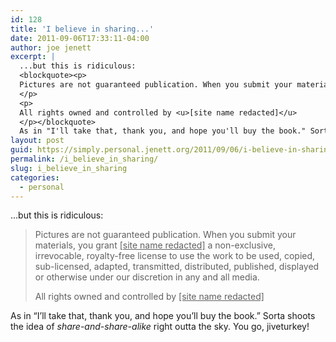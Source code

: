 ```yaml
---
id: 128
title: 'I believe in sharing...'
date: 2011-09-06T17:33:11-04:00
author: joe jenett
excerpt: |
  ...but this is ridiculous:
  <blockquote><p>
  Pictures are not guaranteed publication. When you submit your materials, you grant <u>[site name redacted]</u> a non-exclusive, irrevocable, royalty-free license to use the work to be used, copied, sub-licensed, adapted, transmitted, distributed, published, displayed or otherwise under our discretion in any and all media.
  </p>
  <p>
  All rights owned and controlled by <u>[site name redacted]</u>
  </p></blockquote>
  As in "I'll take that, thank you, and hope you'll buy the book." Sorta shoots the idea of <i>share-and-share-alike</i> right outta the sky. You go, jiveturkey!
layout: post
guid: https://simply.personal.jenett.org/2011/09/06/i-believe-in-sharing/
permalink: /i_believe_in_sharing/
slug: i_believe_in_sharing
categories:
  - personal
---
```

...but this is ridiculous:

> Pictures are not guaranteed publication. When you submit your materials, you grant <u>[site name redacted]</u> a non-exclusive, irrevocable, royalty-free license to use the work to be used, copied, sub-licensed, adapted, transmitted, distributed, published, displayed or otherwise under our discretion in any and all media. 
> 
> All rights owned and controlled by <u>[site name redacted]</u> 

As in &#8220;I’ll take that, thank you, and hope you’ll buy the book.&#8221; Sorta shoots the idea of _share-and-share-alike_ right outta the sky. You go, jiveturkey!